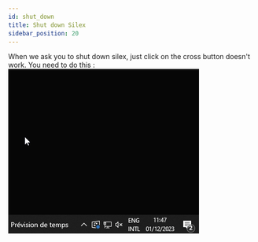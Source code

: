 ```yaml
---
id: shut_down
title: Shut down Silex
sidebar_position: 20
---
```


When we ask you to shut down silex, just click on the cross button doesn't work.
You need to do this :
![](../../../static/img/user_guide/workflow/shut_down_silex/shut_down_silex.gif)
